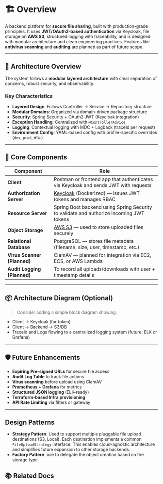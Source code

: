 # 🏗️ Overview

A backend platform for **secure file sharing**, built with production-grade principles. It uses **JWT/OAuth2-based authentication** via Keycloak, file storage on **AWS S3**, structured logging with traceability, and is designed with modular architecture and clean engineering practices. Features like **antivirus scanning** and **auditing** are planned as part of future scope.

---

## 🧱 Architecture Overview

The system follows a **modular layered architecture** with clear separation of concerns, robust security, and observability.

### Key Characteristics

- **Layered Design**: Follows Controller → Service → Repository structure
- **Modular Domains**: Organized via domain-driven package structure
- **Security**: Spring Security + OAuth2 JWT (Keycloak integration)
- **Exception Handling**: Centralized with `@ControllerAdvice`
- **Logging**: Contextual logging with MDC + Logback (traceId per request)
- **Environment Config**: YAML-based config with profile-specific overrides (`dev`, `prod`, etc.)

---

## 🔧 Core Components

| Component         | Role |
|-------------------|------|
| **Client**        | Postman or frontend app that authenticates via Keycloak and sends JWT with requests |
| **Authorization Server** | [Keycloak](https://www.keycloak.org/) (Dockerized) — issues JWT tokens and manages RBAC |
| **Resource Server** | Spring Boot backend using Spring Security to validate and authorize incoming JWT tokens |
| **Object Storage** | [AWS S3](https://aws.amazon.com/s3/) — used to store uploaded files securely |
| **Relational Database** | PostgreSQL — stores file metadata (filename, size, user, timestamp, etc.) |
| **Virus Scanner (Planned)** | ClamAV — planned for integration via EC2, ECS, or AWS Lambda |
| **Audit Logging (Planned)** | To record all uploads/downloads with user + timestamp details |

---

## 📦 Architecture Diagram (Optional)

> Consider adding a simple block diagram showing:
- Client → Keycloak (for token)
- Client → Backend → S3/DB
- TraceId and Logs flowing to a centralized logging system (future: ELK or Grafana)

---

## 🛡️ Future Enhancements

- **Expiring Pre-signed URLs** for secure file access
- **Audit Log Table** to track file actions
- **Virus scanning** before upload using ClamAV
- **Prometheus + Grafana** for metrics
- **Structured JSON logging** (ELK-ready) 
- **Terraform-based Infra provisioning**
- **API Rate Limiting** via filters or gateway

---

## Design Patterns
- **Strategy Pattern**: Used to support multiple pluggable file upload destinations (S3, Local). Each destination implements a common `FileUploadStrategy` interface. This enables cloud-agnostic architecture and simplifies future expansion to other storage backends.
- **Factory Pattern**: use to delegate the object creation based on the storage type. 

## 📚 Related Docs



